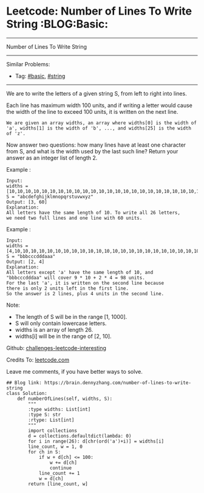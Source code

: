 # Leetcode: Number of Lines To Write String     :BLOG:Basic:


---

Number of Lines To Write String  

---

Similar Problems:  
-   Tag: [#basic](https://brain.dennyzhang.com/category/basic), [#string](https://brain.dennyzhang.com/category/string)

---

We are to write the letters of a given string S, from left to right into lines.  

Each line has maximum width 100 units, and if writing a letter would cause the width of the line to exceed 100 units, it is written on the next line.  

    We are given an array widths, an array where widths[0] is the width of 'a', widths[1] is the width of 'b', ..., and widths[25] is the width of 'z'.

Now answer two questions: how many lines have at least one character from S, and what is the width used by the last such line? Return your answer as an integer list of length 2.  

Example :  

    Input: 
    widths = [10,10,10,10,10,10,10,10,10,10,10,10,10,10,10,10,10,10,10,10,10,10,10,10,10,10]
    S = "abcdefghijklmnopqrstuvwxyz"
    Output: [3, 60]
    Explanation: 
    All letters have the same length of 10. To write all 26 letters,
    we need two full lines and one line with 60 units.

Example :  

    Input: 
    widths = [4,10,10,10,10,10,10,10,10,10,10,10,10,10,10,10,10,10,10,10,10,10,10,10,10,10]
    S = "bbbcccdddaaa"
    Output: [2, 4]
    Explanation: 
    All letters except 'a' have the same length of 10, and 
    "bbbcccdddaa" will cover 9 * 10 + 2 * 4 = 98 units.
    For the last 'a', it is written on the second line because
    there is only 2 units left in the first line.
    So the answer is 2 lines, plus 4 units in the second line.

Note:  

-   The length of S will be in the range [1, 1000].
-   S will only contain lowercase letters.
-   widths is an array of length 26.
-   widths[i] will be in the range of [2, 10].

Github: [challenges-leetcode-interesting](https://github.com/DennyZhang/challenges-leetcode-interesting/tree/master/number-of-lines-to-write-string)  

Credits To: [leetcode.com](https://leetcode.com/problems/number-of-lines-to-write-string/description/)  

Leave me comments, if you have better ways to solve.  

    ## Blog link: https://brain.dennyzhang.com/number-of-lines-to-write-string
    class Solution:
        def numberOfLines(self, widths, S):
            """
            :type widths: List[int]
            :type S: str
            :rtype: List[int]
            """
            import collections
            d = collections.defaultdict(lambda: 0)
            for i in range(26): d[chr(ord('a')+i)] = widths[i]
            line_count, w = 1, 0
            for ch in S:
                if w + d[ch] <= 100:
                    w += d[ch]
                    continue
                line_count += 1
                w = d[ch]
            return [line_count, w]